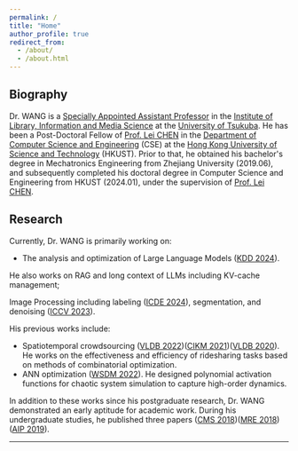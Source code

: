 ```yaml
---
permalink: /
title: "Home"
author_profile: true
redirect_from: 
  - /about/
  - /about.html
---
```



## Biography
Dr. WANG is a [Specially Appointed Assistant Professor] in the [Institute of Library, Information and Media Science] at the [University of Tsukuba]. He has been a Post-Doctoral Fellow of [Prof. Lei CHEN] in the [Department of Computer Science and Engineering] (CSE) at the [Hong Kong University of Science and Technology] (HKUST).  Prior to that, he obtained his bachelor's degree in Mechatronics Engineering from Zhejiang University (2019.06), and subsequently completed his doctoral degree in Computer Science and Engineering from HKUST (2024.01), under the supervision of [Prof. Lei CHEN]. 

## Research
Currently, Dr. WANG is primarily working on: 
- The analysis and optimization of Large Language Models ([KDD 2024]). 

He also works on RAG and long context of LLMs including KV-cache management;

Image Processing including labeling ([ICDE 2024]), segmentation, and denoising ([ICCV 2023]).

His previous works include:

- Spatiotemporal crowdsourcing ([VLDB 2022])([CIKM 2021])([VLDB 2020]). He works on the effectiveness and efficiency of ridesharing tasks based on methods of combinatorial optimization.
- ANN optimization ([WSDM 2022]). He designed polynomial activation functions for chaotic system simulation to capture high-order dynamics.


In addition to these works since his postgraduate research, Dr. WANG demonstrated an early aptitude for academic work. During his undergraduate studies, he published three papers ([CMS 2018])([MRE 2018])([AIP 2019]).

----
[Specially Appointed Assistant Professor]: https://www.slis.tsukuba.ac.jp/grad/english/research/staff_e/principles-e/4216.html
[Institute of Library, Information and Media Science]: https://www.slis.tsukuba.ac.jp/grad/english/Introduction/dept-e.html
[University of Tsukuba]: https://www.tsukuba.ac.jp/en/
[Prof. Lei CHEN]: https://www.hkust-gz.edu.cn/people/lei-chen/
[Department of Computer Science and Engineering]: https://cse.hkust.edu.hk/
[Hong Kong University of Science and Technology]: https://hkust.edu.hk/
[KDD 2024]: https://dominatorx.github.io/files/24KDD-p.pdf
[ICDE 2024]: https://dominatorx.github.io/files/24ICDE-p.pdf
[ICCV 2023]: https://dominatorx.github.io/files/23ICCV-p.pdf
[WSDM 2022]: https://dominatorx.github.io/files/22WSDM-p.pdf
[VLDB 2022]: https://dominatorx.github.io/files/22VLDB-p.pdf
[CIKM 2021]: https://dominatorx.github.io/files/21CIKM-p.pdf
[VLDB 2020]: https://dominatorx.github.io/files/20VLDB-p.pdf
[CMS 2018]: https://dominatorx.github.io/files/18CMS-p.pdf
[MRE 2018]: https://dominatorx.github.io/files/18MRE-p.pdf
[AIP 2019]: https://dominatorx.github.io/files/19AIP-p.pdf

